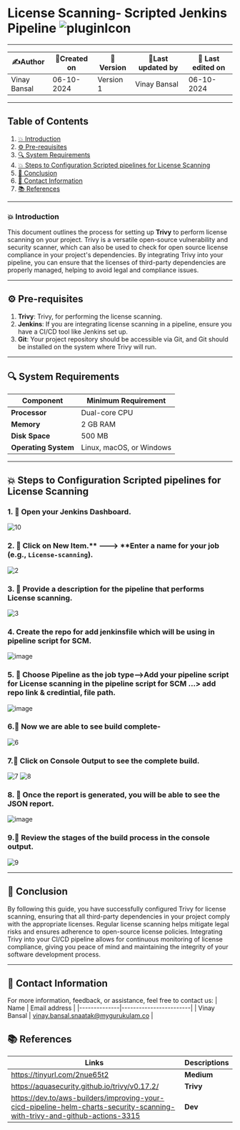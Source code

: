 # License Scanning- Scripted Jenkins Pipeline  ![pluginIcon](https://github.com/user-attachments/assets/99182f40-0f7a-47bb-b1d0-2e014689d2dd)



---  

| ✍️Author      | 📅Created on  |📌 Version    | 📝Last updated by |📅 Last edited on |
|-------------|-------------|------------|-----------------|----------------|
| Vinay Bansal | 06-10-2024  | Version 1  | Vinay Bansal     | 06-10-2024     |

---
## Table of Contents
1. [💥 Introduction](#-introduction)
2. [⚙️ Pre-requisites](#-pre-requisites)
3. [🔍 System Requirements](#-system-requirements)
4. [💥 Steps to Configuration Scripted pipelines for License Scanning](#-steps-to-configuration-scripted-pipelines-for-license-scanning)
5. [📛 Conclusion](#-conclusion)
6. [📧 Contact Information](#-contact-information)
7. [📚 References](#-references)

---
### 💥 Introduction
This document outlines the process for setting up **Trivy** to perform license scanning on your project. Trivy is a versatile open-source vulnerability and security scanner, which can also be used to check for open source license compliance in your project's dependencies. By integrating Trivy into your pipeline, you can ensure that the licenses of third-party dependencies are properly managed, helping to avoid legal and compliance issues.

---

## ⚙ Pre-requisites
1. **Trivy**: Trivy, for performing the license scanning.
2. **Jenkins**: If you are integrating license scanning in a pipeline, ensure you have a CI/CD tool like Jenkins set up.
3. **Git**: Your project repository should be accessible via Git, and Git should be installed on the system where Trivy will run.
---
## 🔍 System Requirements
| Component         | Minimum Requirement       | 
|-------------------|---------------------------|
| **Processor**     | Dual-core CPU             | 
| **Memory**        | 2 GB RAM                  | 
| **Disk Space**    | 500 MB                    |
| **Operating System** | Linux, macOS, or Windows | 

---

## 💥 Steps to Configuration Scripted pipelines for License Scanning

### 1. 🚀 Open your Jenkins Dashboard.
![10](https://github.com/user-attachments/assets/11ac0745-d068-436d-9f97-6a6d356be797)

### 2. 🚀 Click on **New Item**.** ---> **Enter a name for your job (e.g., `License-scanning`).
![2](https://github.com/user-attachments/assets/82f7c0e1-b0f6-47eb-98d9-5e39b2b2a4dc)


### 3. 🚀 Provide a description for the pipeline that performs License scanning.
![3](https://github.com/user-attachments/assets/b4ed058b-d2d8-4bab-90ad-8da333f6ec66)


### 4. Create the repo for add jenkinsfile which will be using in pipeline script for SCM.
![image](https://github.com/user-attachments/assets/5932baee-8d4a-408a-ad12-01de2c3de8df)


### 5. 🚀 Choose Pipeline as the job type-->Add your pipeline script for License scanning in the pipeline script for SCM ...> add repo link & credintial, file path.
![image](https://github.com/user-attachments/assets/19f80128-a236-4b3b-b55a-20f76c7ef643)


### 6.🚀 Now we are able to see build complete-
![6](https://github.com/user-attachments/assets/f35b295f-f940-417a-b04f-55e0fed689be)


### 7.🚀 Click on Console Output to see the complete build.
![7](https://github.com/user-attachments/assets/041e932f-31d4-480d-a9fd-ac2495bedcee)
![8](https://github.com/user-attachments/assets/893d45c0-aa1e-4a82-aa84-1b340d4d2da7)

### 8. 🚀 Once the report is generated, you will be able to see the JSON report.
![image](https://github.com/user-attachments/assets/5380a416-e52b-4455-939f-34f360231023)


### 9.🚀 Review the stages of the build process in the console output.
![9](https://github.com/user-attachments/assets/d8583d81-5970-4df8-97d4-865745b3ebe4)


---

## 📛 Conclusion

By following this guide, you have successfully configured Trivy for license scanning, ensuring that all third-party dependencies in your project comply with the appropriate licenses. Regular license scanning helps mitigate legal risks and ensures adherence to open-source license policies. Integrating Trivy into your CI/CD pipeline allows for continuous monitoring of license compliance, giving you peace of mind and maintaining the integrity of your software development process.

---

##  📧 Contact Information
For more information, feedback, or assistance, feel free to contact us:
| Name         | Email address          |
|--------------|------------------------|
| Vinay Bansal | vinay.bansal.snaatak@mygurukulam.co |


## 📚 References
| Links                                             | Descriptions                                                    |
|---------------------------------------------------|-----------------------------------------------------------------|
|https://tinyurl.com/2nue65t2| **Medium** |
|https://aquasecurity.github.io/trivy/v0.17.2/| **Trivy** |
|https://dev.to/aws-builders/improving-your-cicd-pipeline-helm-charts-security-scanning-with-trivy-and-github-actions-3315|**Dev**|
